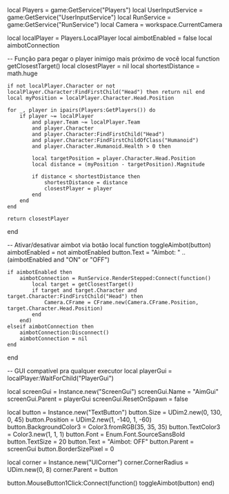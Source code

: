 local Players = game:GetService("Players")
local UserInputService = game:GetService("UserInputService")
local RunService = game:GetService("RunService")
local Camera = workspace.CurrentCamera

local localPlayer = Players.LocalPlayer
local aimbotEnabled = false
local aimbotConnection

-- Função para pegar o player inimigo mais próximo de você
local function getClosestTarget()
    local closestPlayer = nil
    local shortestDistance = math.huge

    if not localPlayer.Character or not localPlayer.Character:FindFirstChild("Head") then return nil end
    local myPosition = localPlayer.Character.Head.Position

    for _, player in ipairs(Players:GetPlayers()) do
        if player ~= localPlayer
            and player.Team ~= localPlayer.Team
            and player.Character
            and player.Character:FindFirstChild("Head")
            and player.Character:FindFirstChildOfClass("Humanoid")
            and player.Character.Humanoid.Health > 0 then

            local targetPosition = player.Character.Head.Position
            local distance = (myPosition - targetPosition).Magnitude

            if distance < shortestDistance then
                shortestDistance = distance
                closestPlayer = player
            end
        end
    end

    return closestPlayer
end

-- Ativar/desativar aimbot via botão
local function toggleAimbot(button)
    aimbotEnabled = not aimbotEnabled
    button.Text = "Aimbot: " .. (aimbotEnabled and "ON" or "OFF")

    if aimbotEnabled then
        aimbotConnection = RunService.RenderStepped:Connect(function()
            local target = getClosestTarget()
            if target and target.Character and target.Character:FindFirstChild("Head") then
                Camera.CFrame = CFrame.new(Camera.CFrame.Position, target.Character.Head.Position)
            end
        end)
    elseif aimbotConnection then
        aimbotConnection:Disconnect()
        aimbotConnection = nil
    end 
end

-- GUI compatível pra qualquer executor
local playerGui = localPlayer:WaitForChild("PlayerGui")

local screenGui = Instance.new("ScreenGui")
screenGui.Name = "AimGui"
screenGui.Parent = playerGui
screenGui.ResetOnSpawn = false

local button = Instance.new("TextButton")
button.Size = UDim2.new(0, 130, 0, 45)
button.Position = UDim2.new(1, -140, 1, -60)
button.BackgroundColor3 = Color3.fromRGB(35, 35, 35)
button.TextColor3 = Color3.new(1, 1, 1)
button.Font = Enum.Font.SourceSansBold
button.TextSize = 20
button.Text = "Aimbot: OFF"
button.Parent = screenGui
button.BorderSizePixel = 0

local corner = Instance.new("UICorner")
corner.CornerRadius = UDim.new(0, 8)
corner.Parent = button

button.MouseButton1Click:Connect(function()
    toggleAimbot(button)
end)
